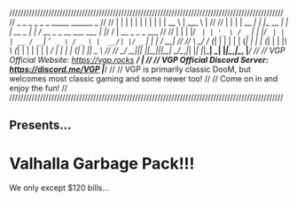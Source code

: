 //////////////////////////////////////////////////////////////////////////////////////////////////
//  _   _       _ _           _ _         _____                       ______ _                 	//
// | | | |     | | |         | | |       |  __ \                      | ___ \ |                	//
// | | | | __ _| | |__   __ _| | | __ _  | |  \/ __ _ _ __ ___   ___  | |_/ / | __ _ _   _ ___ 	//
// | | | |/ _` | | '_ \ / _` | | |/ _` | | | __ / _` | '_ ` _ \ / _ \ |  __/| |/ _` | | | / __|	//
// \ \_/ / (_| | | | | | (_| | | | (_| | | |_\ \ (_| | | | | | |  __/ | |   | | (_| | |_| \__ \	//
//  \___/ \__,_|_|_| |_|\__,_|_|_|\__,_|  \____/\__,_|_| |_| |_|\___| \_|   |_|\__,_|\__, |___/	//
//  VGP Official Website: https://vgp.rocks                                           __/ |    	//
//  VGP Official Discord Server: https://discord.me/VGP                              |___/    	//
//	VGP is primarily classic DooM, but welcomes most classic gaming and some newer too!			    //
//	Come on in and enjoy the fun! 																                              //
//////////////////////////////////////////////////////////////////////////////////////////////////
## Presents...
# Valhalla Garbage Pack!!!
We only except $120 bills...
